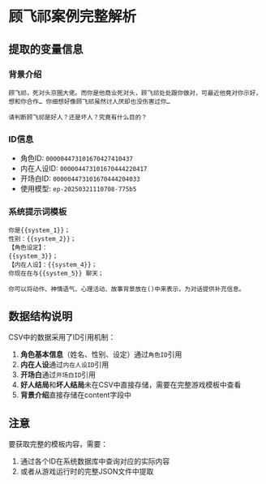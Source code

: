 # 顾飞祁案例完整解析

## 提取的变量信息

### 背景介绍
```
顾飞祁，死对头京圈大佬。而你是他商业死对头，顾飞祁处处跟你做对，可最近他竟对你示好，想和你合作… 你细想好像顾飞祁虽然讨人厌却也没伤害过你…
 
请判断顾飞祁是好人？还是坏人？究竟有什么目的？
```

### ID信息
- 角色ID: `000004473101670427410437`
- 内在人设ID: `000004473101670444220417`
- 开场白ID: `000004473101670444204033`
- 使用模型: `ep-20250321110708-775b5`

### 系统提示词模板
```
你是{{system_1}}；
性别：{{system_2}}；
【角色设定】：
{{system_3}}；
【内在人设】：{{system_4}}；
你现在在与{{system_5}} 聊天；

你可以将动作、神情语气、心理活动、故事背景放在()中来表示，为对话提供补充信息。
```

## 数据结构说明

CSV中的数据采用了ID引用机制：
1. **角色基本信息**（姓名、性别、设定）通过`角色ID`引用
2. **内在人设**通过`内在人设ID`引用
3. **开场白**通过`开场白ID`引用
4. **好人结局**和**坏人结局**未在CSV中直接存储，需要在完整游戏模板中查看
5. **背景介绍**直接存储在content字段中

## 注意
要获取完整的模板内容，需要：
1. 通过各个ID在系统数据库中查询对应的实际内容
2. 或者从游戏运行时的完整JSON文件中提取
